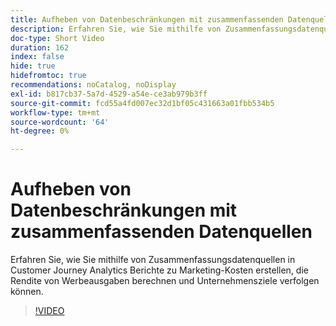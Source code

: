 ```yaml
---
title: Aufheben von Datenbeschränkungen mit zusammenfassenden Datenquellen
description: Erfahren Sie, wie Sie mithilfe von Zusammenfassungsdatenquellen in Customer Journey Analytics Berichte zu Marketing-Kosten erstellen, die Rendite von Werbeausgaben berechnen und Unternehmensziele verfolgen können.
doc-type: Short Video
duration: 162
index: false
hide: true
hidefromtoc: true
recommendations: noCatalog, noDisplay
exl-id: b817cb37-5a7d-4529-a54e-ce3ab979b3ff
source-git-commit: fcd55a4fd007ec32d1bf05c431663a01fbb534b5
workflow-type: tm+mt
source-wordcount: '64'
ht-degree: 0%

---
```


# Aufheben von Datenbeschränkungen mit zusammenfassenden Datenquellen

Erfahren Sie, wie Sie mithilfe von Zusammenfassungsdatenquellen in Customer Journey Analytics Berichte zu Marketing-Kosten erstellen, die Rendite von Werbeausgaben berechnen und Unternehmensziele verfolgen können.

<!-- 72_S103_3442450_161_breaking-data-limits-with-summary-data-sources -->
>[!VIDEO](https://video.tv.adobe.com/v/3458347/?learn=on&enablevpops=true)
